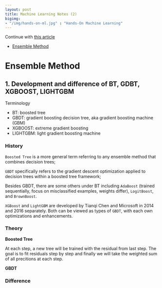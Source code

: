 ```yaml
---
layout: post
title: Machine Learning Notes (2)
bigimg:
- "/img/hands-on-ml.jpg" : "Hands-On Machine Learning"
---
```


Continue with [this article](https://linyiguo96.github.io//2024-03-10-machine-learning-note1/)

- [Ensemble Method](#ensemble-method)

# Ensemble Method

## 1. Development and difference of BT, GDBT, XGBOOST, LIGHTGBM

Terminology
- BT: boosted tree
- GBDT: gradient boosting decision tree, aka gradient boosting machine (GBM) 
- XGBOOST: extreme gradient boosting 
- LIGHTGBM: light gradient boosting machine

### History

`Boosted Tree` is a more general term referring to any ensemble method that combines decision trees;  

`GBDT` specifically refers to the gradient descent optimization applied to decision trees within a boosted tree framework;  

Besides GBDT, there are some others under BT including `AdaBoost` (trained sequentially, focus on misclassified examples, weights differ), `LogitBoost`, and `BrownBoost`.  

`XGBoost` and `LightGBM` are developed by Tianqi Chen and Microsoft in 2014 and 2016 separately. Both can be viewed as types of `GBDT`, with each own optimizations and enhancements.


### Theory

**Boosted Tree**

At each step, a new tree will be trained with the residual from last step. The goal is to fit residuals step by step and finally we will take the weighted sum of all precitions at each step. 

**GBDT**


### Difference
